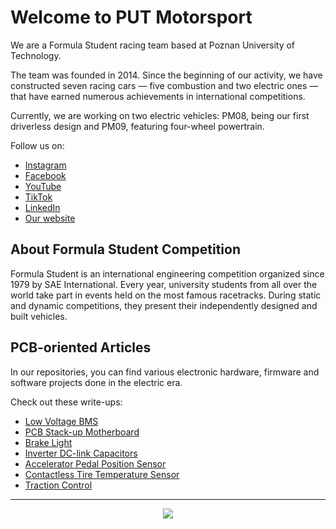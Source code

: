 # Welcome to PUT Motorsport

We are a Formula Student racing team based at Poznan University of Technology.

The team was founded in 2014. Since the beginning of our activity, we have constructed seven racing cars — five combustion and two electric ones — that have earned numerous achievements in international competitions.

Currently, we are working on two electric vehicles: PM08, being our first driverless design and PM09, featuring four-wheel powertrain.

Follow us on:
- [Instagram](https://www.instagram.com/putmotorsport)
- [Facebook](https://www.facebook.com/putmotorsport)
- [YouTube](https://www.youtube.com/putmotorsport)
- [TikTok](https://www.tiktok.com/@putmotorsport)
- [LinkedIn](https://www.linkedin.com/company/putmotorsport)
- [Our website](https://putmotorsport.pl)

## About Formula Student Competition

Formula Student is an international engineering competition organized since 1979 by SAE International. Every year, university students from all over the world take part in events held on the most famous racetracks. During static and dynamic competitions, they present their independently designed and built vehicles.

## PCB-oriented Articles

In our repositories, you can find various electronic hardware, firmware and software projects done in the electric era.

Check out these write-ups:
- [Low Voltage BMS](https://github.com/PUT-Motorsport/.github/blob/main/LV_BMS-2022-article.pdf)
- [PCB Stack-up Motherboard](https://github.com/PUT-Motorsport/PUTM_EV_FRONT_BOX_2022/blob/main/FRONT_BOX-2022-Article.pdf)
- [Brake Light](https://github.com/PUT-Motorsport/.github/blob/main/brake-light-article.pdf)
- [Inverter DC-link Capacitors](https://github.com/PUT-Motorsport/.github/blob/main/Inverter%20dc%20link%20capacitors.pdf)
- [Accelerator Pedal Position Sensor](https://github.com/PUT-Motorsport/.github/blob/main/APPS_article.pdf)
- [Contactless Tire Temperature Sensor](https://github.com/PUT-Motorsport/.github/blob/main/article-TTSv2.0-1.pdf)
- [Traction Control](https://github.com/PUT-Motorsport/.github/blob/main/TRACTION_CONTROL_article.pdf)

----

<p align="center">
  <img src="https://user-images.githubusercontent.com/64833115/151148853-b9bbe78f-4eaf-4f40-9f04-2636bd68fd7f.png"/>
</p>
